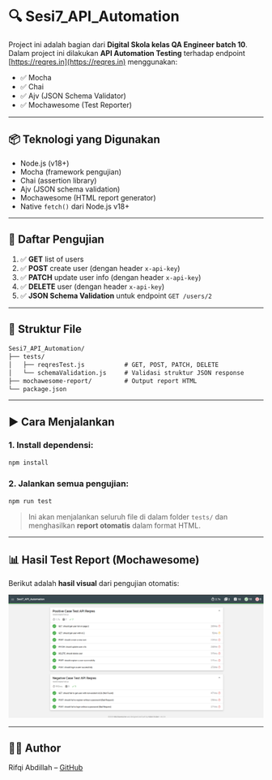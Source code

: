 # 🔍 Sesi7_API_Automation

Project ini adalah bagian dari **Digital Skola kelas QA Engineer batch 10**.  
Dalam project ini dilakukan **API Automation Testing** terhadap endpoint [https://reqres.in](https://reqres.in) menggunakan:

- ✅ Mocha
- ✅ Chai
- ✅ Ajv (JSON Schema Validator)
- ✅ Mochawesome (Test Reporter)

---

## 📦 Teknologi yang Digunakan

- Node.js (v18+)
- Mocha (framework pengujian)
- Chai (assertion library)
- Ajv (JSON schema validation)
- Mochawesome (HTML report generator)
- Native `fetch()` dari Node.js v18+

---

## 🧪 Daftar Pengujian

1. ✅ **GET** list of users  
2. ✅ **POST** create user (dengan header `x-api-key`)  
3. ✅ **PATCH** update user info (dengan header `x-api-key`)  
4. ✅ **DELETE** user (dengan header `x-api-key`)  
5. ✅ **JSON Schema Validation** untuk endpoint `GET /users/2`

---

## 📁 Struktur File

```
Sesi7_API_Automation/
├── tests/
│   ├── reqresTest.js           # GET, POST, PATCH, DELETE
│   └── schemaValidation.js     # Validasi struktur JSON response
├── mochawesome-report/         # Output report HTML
└── package.json
```

---

## ▶️ Cara Menjalankan

### 1. Install dependensi:
```bash
npm install
```

### 2. Jalankan semua pengujian:
```bash
npm run test
```

> Ini akan menjalankan seluruh file di dalam folder `tests/` dan menghasilkan **report otomatis** dalam format HTML.

---

## 📊 Hasil Test Report (Mochawesome)

Berikut adalah **hasil visual** dari pengujian otomatis:

![Test Report Screenshot](./test-report.png)


---

## 👨‍💻 Author

Rifqi Abdillah – [GitHub](https://github.com/rfqabdillah)
